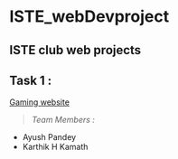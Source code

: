 # ISTE_webDevproject
ISTE club web projects
---
## Task 1 :
[Gaming website](https://heisenberg-ayush.github.io/ISTE_webDevproject/)
>*Team Members :*   
- Ayush Pandey   
- Karthik H Kamath

